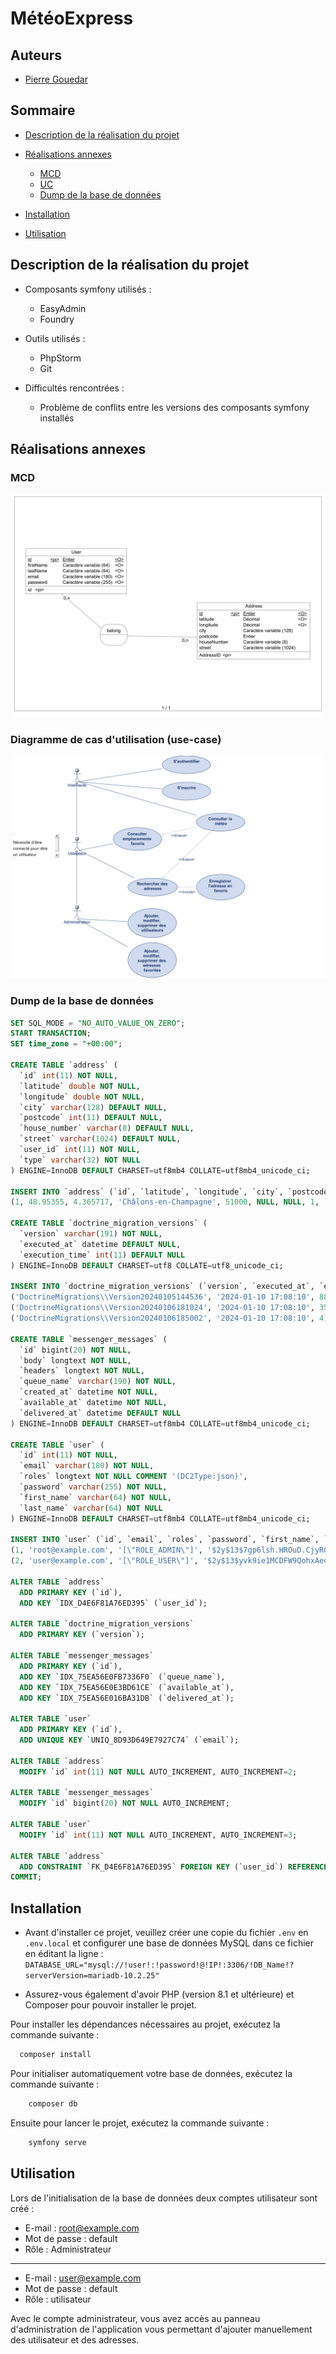 
# MétéoExpress

## Auteurs

- [Pierre Gouedar](https://www.github.com/pierregouedar)

## Sommaire 

- [Description de la réalisation du projet](#description-de-la-réalisation-du-projet)
- [Réalisations annexes](#réalisations-annexes)
  
  - [MCD](#mcd)
  - [UC](#diagramme-de-cas-dutilisation-use-case)
  - [Dump de la base de données](#dump-de-la-base-de-données)
- [Installation](#installation)
- [Utilisation](#utilisation)

## Description de la réalisation du projet

- Composants symfony utilisés :

    - EasyAdmin
    - Foundry

- Outils utilisés :

    - PhpStorm
    - Git

- Difficultés rencontrées :

    - Problème de conflits entre les versions des composants symfony installés

## Réalisations annexes

### MCD

![](MCD_UC/MCD_Meteo.png)

### Diagramme de cas d'utilisation (use-case)

![](MCD_UC/UC_Meteo.png)

### Dump de la base de données

```sql
SET SQL_MODE = "NO_AUTO_VALUE_ON_ZERO";
START TRANSACTION;
SET time_zone = "+00:00";

CREATE TABLE `address` (
  `id` int(11) NOT NULL,
  `latitude` double NOT NULL,
  `longitude` double NOT NULL,
  `city` varchar(128) DEFAULT NULL,
  `postcode` int(11) DEFAULT NULL,
  `house_number` varchar(8) DEFAULT NULL,
  `street` varchar(1024) DEFAULT NULL,
  `user_id` int(11) NOT NULL,
  `type` varchar(32) NOT NULL
) ENGINE=InnoDB DEFAULT CHARSET=utf8mb4 COLLATE=utf8mb4_unicode_ci;

INSERT INTO `address` (`id`, `latitude`, `longitude`, `city`, `postcode`, `house_number`, `street`, `user_id`, `type`) VALUES
(1, 48.95355, 4.365717, 'Châlons-en-Champagne', 51000, NULL, NULL, 1, 'municipality');

CREATE TABLE `doctrine_migration_versions` (
  `version` varchar(191) NOT NULL,
  `executed_at` datetime DEFAULT NULL,
  `execution_time` int(11) DEFAULT NULL
) ENGINE=InnoDB DEFAULT CHARSET=utf8 COLLATE=utf8_unicode_ci;

INSERT INTO `doctrine_migration_versions` (`version`, `executed_at`, `execution_time`) VALUES
('DoctrineMigrations\\Version20240105144536', '2024-01-10 17:08:10', 88),
('DoctrineMigrations\\Version20240106181024', '2024-01-10 17:08:10', 35),
('DoctrineMigrations\\Version20240106185002', '2024-01-10 17:08:10', 4);

CREATE TABLE `messenger_messages` (
  `id` bigint(20) NOT NULL,
  `body` longtext NOT NULL,
  `headers` longtext NOT NULL,
  `queue_name` varchar(190) NOT NULL,
  `created_at` datetime NOT NULL,
  `available_at` datetime NOT NULL,
  `delivered_at` datetime DEFAULT NULL
) ENGINE=InnoDB DEFAULT CHARSET=utf8mb4 COLLATE=utf8mb4_unicode_ci;

CREATE TABLE `user` (
  `id` int(11) NOT NULL,
  `email` varchar(180) NOT NULL,
  `roles` longtext NOT NULL COMMENT '(DC2Type:json)',
  `password` varchar(255) NOT NULL,
  `first_name` varchar(64) NOT NULL,
  `last_name` varchar(64) NOT NULL
) ENGINE=InnoDB DEFAULT CHARSET=utf8mb4 COLLATE=utf8mb4_unicode_ci;

INSERT INTO `user` (`id`, `email`, `roles`, `password`, `first_name`, `last_name`) VALUES
(1, 'root@example.com', '[\"ROLE_ADMIN\"]', '$2y$13$7gp6lsh.HROuD.CjyR0yBuwhuEOWzMpc.ZpJvD8jWKZJpFFIfNYWS', 'Tony', 'Stark'),
(2, 'user@example.com', '[\"ROLE_USER\"]', '$2y$13$yvk9ie1MCDFW9QohxAedWercKXE1Q10W4aA8sdxLS9ay2gtaWVI2W', 'Peter', 'Parker');

ALTER TABLE `address`
  ADD PRIMARY KEY (`id`),
  ADD KEY `IDX_D4E6F81A76ED395` (`user_id`);

ALTER TABLE `doctrine_migration_versions`
  ADD PRIMARY KEY (`version`);

ALTER TABLE `messenger_messages`
  ADD PRIMARY KEY (`id`),
  ADD KEY `IDX_75EA56E0FB7336F0` (`queue_name`),
  ADD KEY `IDX_75EA56E0E3BD61CE` (`available_at`),
  ADD KEY `IDX_75EA56E016BA31DB` (`delivered_at`);

ALTER TABLE `user`
  ADD PRIMARY KEY (`id`),
  ADD UNIQUE KEY `UNIQ_8D93D649E7927C74` (`email`);

ALTER TABLE `address`
  MODIFY `id` int(11) NOT NULL AUTO_INCREMENT, AUTO_INCREMENT=2;

ALTER TABLE `messenger_messages`
  MODIFY `id` bigint(20) NOT NULL AUTO_INCREMENT;

ALTER TABLE `user`
  MODIFY `id` int(11) NOT NULL AUTO_INCREMENT, AUTO_INCREMENT=3;

ALTER TABLE `address`
  ADD CONSTRAINT `FK_D4E6F81A76ED395` FOREIGN KEY (`user_id`) REFERENCES `user` (`id`);
COMMIT;
```

## Installation

- Avant d'installer ce projet, veuillez créer une copie du fichier `.env` en `.env.local` et configurer une base de données MySQL dans ce fichier en éditant la ligne : `DATABASE_URL="mysql://!user!:!password!@!IP!:3306/!DB_Name!?serverVersion=mariadb-10.2.25" `

- Assurez-vous également d'avoir PHP (version 8.1 et ultérieure) et Composer pour pouvoir installer le projet.

Pour installer les dépendances nécessaires au projet, exécutez la commande suivante :

```bash
  composer install
```

Pour initialiser automatiquement votre base de données, exécutez la commande suivante :
```bash
    composer db
```

Ensuite pour lancer le projet, exécutez la commande suivante :
```bash
    symfony serve
```
## Utilisation

Lors de l'initialisation de la base de données deux comptes utilisateur sont créé :


- E-mail : root@example.com
- Mot de passe : default
- Rôle : Administrateur

---

- E-mail : user@example.com
- Mot de passe : default
- Rôle : utilisateur

Avec le compte administrateur, vous avez accès au panneau d'administration de l'application vous permettant d'ajouter manuellement des utilisateur et des adresses. 